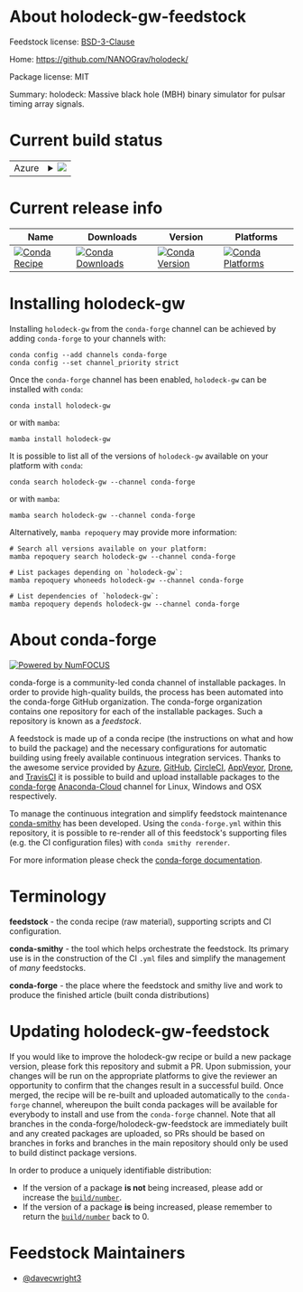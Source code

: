 About holodeck-gw-feedstock
===========================

Feedstock license: [BSD-3-Clause](https://github.com/conda-forge/holodeck-gw-feedstock/blob/main/LICENSE.txt)

Home: https://github.com/NANOGrav/holodeck/

Package license: MIT

Summary: holodeck: Massive black hole (MBH) binary simulator for pulsar timing array signals.

Current build status
====================


<table>
    
  <tr>
    <td>Azure</td>
    <td>
      <details>
        <summary>
          <a href="https://dev.azure.com/conda-forge/feedstock-builds/_build/latest?definitionId=20056&branchName=main">
            <img src="https://dev.azure.com/conda-forge/feedstock-builds/_apis/build/status/holodeck-gw-feedstock?branchName=main">
          </a>
        </summary>
        <table>
          <thead><tr><th>Variant</th><th>Status</th></tr></thead>
          <tbody><tr>
              <td>linux_64_python3.10.____cpython</td>
              <td>
                <a href="https://dev.azure.com/conda-forge/feedstock-builds/_build/latest?definitionId=20056&branchName=main">
                  <img src="https://dev.azure.com/conda-forge/feedstock-builds/_apis/build/status/holodeck-gw-feedstock?branchName=main&jobName=linux&configuration=linux%20linux_64_python3.10.____cpython" alt="variant">
                </a>
              </td>
            </tr><tr>
              <td>linux_64_python3.8.____cpython</td>
              <td>
                <a href="https://dev.azure.com/conda-forge/feedstock-builds/_build/latest?definitionId=20056&branchName=main">
                  <img src="https://dev.azure.com/conda-forge/feedstock-builds/_apis/build/status/holodeck-gw-feedstock?branchName=main&jobName=linux&configuration=linux%20linux_64_python3.8.____cpython" alt="variant">
                </a>
              </td>
            </tr><tr>
              <td>linux_64_python3.9.____cpython</td>
              <td>
                <a href="https://dev.azure.com/conda-forge/feedstock-builds/_build/latest?definitionId=20056&branchName=main">
                  <img src="https://dev.azure.com/conda-forge/feedstock-builds/_apis/build/status/holodeck-gw-feedstock?branchName=main&jobName=linux&configuration=linux%20linux_64_python3.9.____cpython" alt="variant">
                </a>
              </td>
            </tr><tr>
              <td>osx_64_python3.10.____cpython</td>
              <td>
                <a href="https://dev.azure.com/conda-forge/feedstock-builds/_build/latest?definitionId=20056&branchName=main">
                  <img src="https://dev.azure.com/conda-forge/feedstock-builds/_apis/build/status/holodeck-gw-feedstock?branchName=main&jobName=osx&configuration=osx%20osx_64_python3.10.____cpython" alt="variant">
                </a>
              </td>
            </tr><tr>
              <td>osx_64_python3.8.____cpython</td>
              <td>
                <a href="https://dev.azure.com/conda-forge/feedstock-builds/_build/latest?definitionId=20056&branchName=main">
                  <img src="https://dev.azure.com/conda-forge/feedstock-builds/_apis/build/status/holodeck-gw-feedstock?branchName=main&jobName=osx&configuration=osx%20osx_64_python3.8.____cpython" alt="variant">
                </a>
              </td>
            </tr><tr>
              <td>osx_64_python3.9.____cpython</td>
              <td>
                <a href="https://dev.azure.com/conda-forge/feedstock-builds/_build/latest?definitionId=20056&branchName=main">
                  <img src="https://dev.azure.com/conda-forge/feedstock-builds/_apis/build/status/holodeck-gw-feedstock?branchName=main&jobName=osx&configuration=osx%20osx_64_python3.9.____cpython" alt="variant">
                </a>
              </td>
            </tr>
          </tbody>
        </table>
      </details>
    </td>
  </tr>
</table>

Current release info
====================

| Name | Downloads | Version | Platforms |
| --- | --- | --- | --- |
| [![Conda Recipe](https://img.shields.io/badge/recipe-holodeck--gw-green.svg)](https://anaconda.org/conda-forge/holodeck-gw) | [![Conda Downloads](https://img.shields.io/conda/dn/conda-forge/holodeck-gw.svg)](https://anaconda.org/conda-forge/holodeck-gw) | [![Conda Version](https://img.shields.io/conda/vn/conda-forge/holodeck-gw.svg)](https://anaconda.org/conda-forge/holodeck-gw) | [![Conda Platforms](https://img.shields.io/conda/pn/conda-forge/holodeck-gw.svg)](https://anaconda.org/conda-forge/holodeck-gw) |

Installing holodeck-gw
======================

Installing `holodeck-gw` from the `conda-forge` channel can be achieved by adding `conda-forge` to your channels with:

```
conda config --add channels conda-forge
conda config --set channel_priority strict
```

Once the `conda-forge` channel has been enabled, `holodeck-gw` can be installed with `conda`:

```
conda install holodeck-gw
```

or with `mamba`:

```
mamba install holodeck-gw
```

It is possible to list all of the versions of `holodeck-gw` available on your platform with `conda`:

```
conda search holodeck-gw --channel conda-forge
```

or with `mamba`:

```
mamba search holodeck-gw --channel conda-forge
```

Alternatively, `mamba repoquery` may provide more information:

```
# Search all versions available on your platform:
mamba repoquery search holodeck-gw --channel conda-forge

# List packages depending on `holodeck-gw`:
mamba repoquery whoneeds holodeck-gw --channel conda-forge

# List dependencies of `holodeck-gw`:
mamba repoquery depends holodeck-gw --channel conda-forge
```


About conda-forge
=================

[![Powered by
NumFOCUS](https://img.shields.io/badge/powered%20by-NumFOCUS-orange.svg?style=flat&colorA=E1523D&colorB=007D8A)](https://numfocus.org)

conda-forge is a community-led conda channel of installable packages.
In order to provide high-quality builds, the process has been automated into the
conda-forge GitHub organization. The conda-forge organization contains one repository
for each of the installable packages. Such a repository is known as a *feedstock*.

A feedstock is made up of a conda recipe (the instructions on what and how to build
the package) and the necessary configurations for automatic building using freely
available continuous integration services. Thanks to the awesome service provided by
[Azure](https://azure.microsoft.com/en-us/services/devops/), [GitHub](https://github.com/),
[CircleCI](https://circleci.com/), [AppVeyor](https://www.appveyor.com/),
[Drone](https://cloud.drone.io/welcome), and [TravisCI](https://travis-ci.com/)
it is possible to build and upload installable packages to the
[conda-forge](https://anaconda.org/conda-forge) [Anaconda-Cloud](https://anaconda.org/)
channel for Linux, Windows and OSX respectively.

To manage the continuous integration and simplify feedstock maintenance
[conda-smithy](https://github.com/conda-forge/conda-smithy) has been developed.
Using the ``conda-forge.yml`` within this repository, it is possible to re-render all of
this feedstock's supporting files (e.g. the CI configuration files) with ``conda smithy rerender``.

For more information please check the [conda-forge documentation](https://conda-forge.org/docs/).

Terminology
===========

**feedstock** - the conda recipe (raw material), supporting scripts and CI configuration.

**conda-smithy** - the tool which helps orchestrate the feedstock.
                   Its primary use is in the construction of the CI ``.yml`` files
                   and simplify the management of *many* feedstocks.

**conda-forge** - the place where the feedstock and smithy live and work to
                  produce the finished article (built conda distributions)


Updating holodeck-gw-feedstock
==============================

If you would like to improve the holodeck-gw recipe or build a new
package version, please fork this repository and submit a PR. Upon submission,
your changes will be run on the appropriate platforms to give the reviewer an
opportunity to confirm that the changes result in a successful build. Once
merged, the recipe will be re-built and uploaded automatically to the
`conda-forge` channel, whereupon the built conda packages will be available for
everybody to install and use from the `conda-forge` channel.
Note that all branches in the conda-forge/holodeck-gw-feedstock are
immediately built and any created packages are uploaded, so PRs should be based
on branches in forks and branches in the main repository should only be used to
build distinct package versions.

In order to produce a uniquely identifiable distribution:
 * If the version of a package **is not** being increased, please add or increase
   the [``build/number``](https://docs.conda.io/projects/conda-build/en/latest/resources/define-metadata.html#build-number-and-string).
 * If the version of a package **is** being increased, please remember to return
   the [``build/number``](https://docs.conda.io/projects/conda-build/en/latest/resources/define-metadata.html#build-number-and-string)
   back to 0.

Feedstock Maintainers
=====================

* [@davecwright3](https://github.com/davecwright3/)

